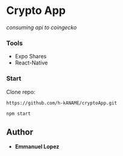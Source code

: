 # Crypto App

_consuming api to coingecko_

### Tools
* Expo Shares
* React-Native

### Start

Clone repo:

    https://github.com/h-kANAME/cryptoApp.git

    npm start

## Author

* **Emmanuel Lopez**
